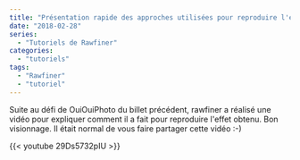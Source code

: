 ```yaml
---
title: "Présentation rapide des approches utilisées pour reproduire l'effet obtenu par ouiouiphoto"
date: "2018-02-28"
series:
  - "Tutoriels de Rawfiner"
categories: 
  - "tutoriels"
tags: 
  - "Rawfiner"
  - "tutoriel"
---
```


Suite au défi de OuiOuiPhoto du billet précédent, rawfiner a réalisé une vidéo pour expliquer comment il a fait pour reproduire l'effet obtenu. Bon visionnage. Il était normal de vous faire partager cette vidéo :-)

{{< youtube 29Ds5732pIU >}}
